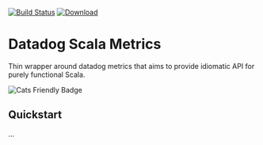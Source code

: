 [![Build Status](https://travis-ci.org/avast/datadog-scala-metrics.svg?branch=master)](https://travis-ci.org/avast/datadog-scala-metrics) [ ![Download](https://api.bintray.com/packages/avast/maven/datadog-scala-metrics/images/download.svg) ](https://bintray.com/avast/maven/datadog-scala-metrics/_latestVersion)

# Datadog Scala Metrics

Thin wrapper around datadog metrics that aims to provide idiomatic API for purely functional Scala.

![Cats Friendly Badge](https://typelevel.org/cats/img/cats-badge-tiny.png) 


## Quickstart
...  
